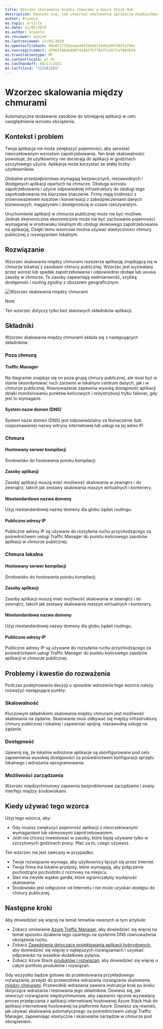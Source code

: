 ```yaml
---
title: Wzorzec skalowania między chmurami w Azure Stack Hub
description: Dowiedz się, jak utworzyć skalowalną aplikację międzychmurową na platformie Azure i Azure Stack Hub.
author: BryanLa
ms.topic: article
ms.date: 11/05/2019
ms.author: bryanla
ms.reviewer: anajod
ms.lastreviewed: 11/05/2019
ms.openlocfilehash: 90e0c177b5eaee4d223b4613e0b2ddf385fa799c
ms.sourcegitcommit: df06f598da09074d387f5f765f7c4237af98fb59
ms.translationtype: MT
ms.contentlocale: pl-PL
ms.lasthandoff: 08/17/2021
ms.locfileid: "122281265"
---
```

# <a name="cross-cloud-scaling-pattern"></a>Wzorzec skalowania między chmurami

Automatyczne dodawanie zasobów do istniejącej aplikacji w celu uwzględnienia wzrostu obciążenia.

## <a name="context-and-problem"></a>Kontekst i problem

Twoja aplikacja nie może zwiększyć pojemności, aby sprostać nieoczekiwanym wzrostom zapotrzebowania. Ten brak skalowalności powoduje, że użytkownicy nie docierają do aplikacji w godzinach szczytowego użycia. Aplikacja może korzystać ze stałej liczby użytkowników.

Globalne przedsiębiorstwa wymagają bezpiecznych, niezawodnych i dostępnych aplikacji opartych na chmurze. Obsługa wzrostu zapotrzebowania i użycie odpowiedniej infrastruktury do obsługi tego zapotrzebowania ma kluczowe znaczenie. Firmy mają trudności z zrównoważeniem kosztów i konserwacji z zabezpieczeniami danych biznesowych, magazynem i dostępnością w czasie rzeczywistym.

Uruchomienie aplikacji w chmurze publicznej może nie być możliwe. Jednak ekonomicznie ekonomicznie może nie być zachowanie pojemności wymaganej w środowisku lokalnym do obsługi skokowego zapotrzebowania na aplikację. Dzięki temu wzorcowi można używać elastyczności chmury publicznej z rozwiązaniem lokalnym.

## <a name="solution"></a>Rozwiązanie

Wzorzec skalowania między chmurami rozszerza aplikację znajdującą się w chmurze lokalnej z zasobami chmury publicznej. Wzorzec jest wyzwalany przez wzrost lub spadek zapotrzebowania i odpowiednio dodaje lub usuwa zasoby w chmurze. Te zasoby zapewniają nadmiarowość, szybką dostępność i routing zgodny z obszarem geograficznym.

![Wzorzec skalowania między chmurami](media/pattern-cross-cloud-scale/cross-cloud-scaling.png)

> [!NOTE]
> Ten wzorzec dotyczy tylko bez stanowych składników aplikacji.

## <a name="components"></a>Składniki

Wzorzec skalowania między chmurami składa się z następujących składników.

### <a name="outside-the-cloud"></a>Poza chmurą

#### <a name="traffic-manager"></a>Traffic Manager

Na diagramie znajduje się on poza grupą chmury publicznej, ale musi być w stanie skoordynować ruch zarówno w lokalnym centrum danych, jak i w chmurze publicznej. Równoważenie zapewnia wysoką dostępność aplikacji dzięki monitorowaniu punktów końcowych i redystrybucji trybu failover, gdy jest to wymagane.

#### <a name="domain-name-system-dns"></a>System nazw domen (DNS)

System nazw domen (DNS) jest odpowiedzialny za tłumaczenie (lub rozpoznawanie) nazwy witryny internetowej lub usługi na jej adres IP.

### <a name="cloud"></a>Chmura

#### <a name="hosted-build-server"></a>Hostowany serwer kompilacji

Środowisko do hostowania potoku kompilacji.

#### <a name="app-resources"></a>Zasoby aplikacji

Zasoby aplikacji muszą mieć możliwość skalowania w zewnątrz i do zewnątrz, takich jak zestawy skalowania maszyn wirtualnych i kontenery.

#### <a name="custom-domain-name"></a>Niestandardowa nazwa domeny

Użyj niestandardowej nazwy domeny dla globu żądań routingu.

#### <a name="public-ip-addresses"></a>Publiczne adresy IP

Publiczne adresy IP są używane do rozsyłania ruchu przychodzącego za pośrednictwem usługi Traffic Manager do punktu końcowego zasobów aplikacji w chmurze publicznej.  

### <a name="local-cloud"></a>Chmura lokalna

#### <a name="hosted-build-server"></a>Hostowany serwer kompilacji

Środowisko do hostowania potoku kompilacji.

#### <a name="app-resources"></a>Zasoby aplikacji

Zasoby aplikacji muszą mieć możliwość skalowania w zewnątrz i do zewnątrz, takich jak zestawy skalowania maszyn wirtualnych i kontenery.

#### <a name="custom-domain-name"></a>Niestandardowa nazwa domeny

Użyj niestandardowej nazwy domeny dla globu żądań routingu.

#### <a name="public-ip-addresses"></a>Publiczne adresy IP

Publiczne adresy IP są używane do rozsyłania ruchu przychodzącego za pośrednictwem usługi Traffic Manager do punktu końcowego zasobów aplikacji w chmurze publicznej.

## <a name="issues-and-considerations"></a>Problemy i kwestie do rozważenia

Podczas podejmowania decyzji o sposobie wdrożenia tego wzorca należy rozważyć następujące punkty:

### <a name="scalability"></a>Skalowalność

Kluczowym składnikiem skalowania między chmurami jest możliwość skalowania na żądanie. Skalowanie musi odbywać się między infrastrukturą chmury publicznej i lokalnej i zapewniać spójną, niezawodną usługę na żądanie.

### <a name="availability"></a>Dostępność

Upewnij się, że lokalnie wdrożone aplikacje są skonfigurowane pod celu zapewnienia wysokiej dostępności za pośrednictwem konfiguracji sprzętu lokalnego i wdrażania oprogramowania.

### <a name="manageability"></a>Możliwości zarządzania

Wzorzec międzychmurowy zapewnia bezproblemowe zarządzanie i znany interfejs między środowiskami.

## <a name="when-to-use-this-pattern"></a>Kiedy używać tego wzorca

Użyj tego wzorca, aby:

- Gdy musisz zwiększyć pojemność aplikacji z nieoczekiwanymi wymaganiami lub okresowymi zapotrzebowaniem.
- Jeśli nie chcesz inwestować w zasoby, które będą używane tylko w szczytowych godzinach pracy. Płać za to, czego używasz.

Ten wzorzec nie jest zalecany w przypadku:

- Twoje rozwiązanie wymaga, aby użytkownicy łączyli się przez Internet.
- Twoja firma ma lokalne przepisy, które wymagają, aby połączenie pochodzące pochodziło z rozmowy na miejscu.
- Sieć ma zwykłe wąskie gardła, które ograniczałyby wydajność skalowania.
- Środowisko jest odłączone od Internetu i nie może uzyskać dostępu do chmury publicznej.

## <a name="next-steps"></a>Następne kroki

Aby dowiedzieć się więcej na temat tematów owanych w tym artykule:

- Zobacz omówienie [Azure Traffic Manager,](/azure/traffic-manager/traffic-manager-overview) aby dowiedzieć się więcej na temat sposobu działania tego opartego na systemie DNS równoważenia obciążenia ruchu.
- Zobacz [Zagadnienia dotyczące projektowania aplikacji hybrydowych,](overview-app-design-considerations.md) aby dowiedzieć się więcej o najlepszych rozwiązaniach i uzyskać odpowiedzi na wszelkie dodatkowe pytania.
- Zobacz Azure Stack [produktów i rozwiązań,](/azure-stack) aby dowiedzieć się więcej o całym portfolio produktów i rozwiązań.

Gdy wszystko będzie gotowe do przetestowania przykładowego rozwiązania, przejdź do przewodnika wdrażania rozwiązania skalowania [między chmurami](/azure/architecture/hybrid/deployments/solution-deployment-guide-cross-cloud-scaling). Przewodnik wdrażania zawiera instrukcje krok po kroku dotyczące wdrażania i testowania jego składników. Dowiesz się, jak utworzyć rozwiązanie międzychmurowe, aby zapewnić ręcznie wyzwalany proces przełączania z aplikacji internetowej hostowanej Azure Stack Hub do aplikacji internetowej hostowanej na platformie Azure. Dowiesz się również, jak używać skalowania automatycznego za pośrednictwem usługi Traffic Manager, zapewniając elastyczne i skalowalne narzędzie w chmurze pod obciążeniem.